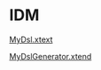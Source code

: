 # IDM

[MyDsl.xtext](org.xtext.example.mydsl/bin/org/xtext/example/mydsl/MyDsl.xtext)

[MyDslGenerator.xtend](org.xtext.example.mydsl/bin/org/xtext/example/mydsl/generator/MyDslGenerator.xtend)

